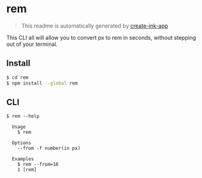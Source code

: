 # rem

> This readme is automatically generated by [create-ink-app](https://github.com/vadimdemedes/create-ink-app)

This CLI all will allow you to convert px to rem in seconds, without stepping out of your terminal.

## Install

```bash
$ cd rem
$ npm install --global rem
```


## CLI

```
$ rem --help

  Usage
    $ rem

  Options
    --from -f number(in px)

  Examples
    $ rem --from=16
    1 [rem]
```
